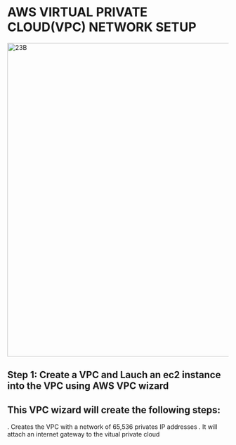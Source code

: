 # AWS VIRTUAL PRIVATE CLOUD(VPC) NETWORK SETUP

<img width="714" alt="23B" src="https://github.com/Gailpositive/Empty-Repo/assets/111061512/4f5da7ae-7378-42f3-8fd6-42925f073564">

## Step 1: Create a VPC and Lauch an ec2 instance into the VPC using AWS VPC wizard  

 ## This VPC wizard will create the following steps:
 . Creates the VPC with a network of 65,536 privates IP addresses
 . It will attach an internet gateway to the vitual private cloud 


